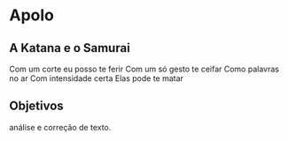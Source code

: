 # Apolo

## A Katana e o Samurai

Com um corte eu posso te ferir
Com um só gesto te ceifar
Como palavras no ar
Com intensidade certa
Elas pode te matar

## Objetivos

análise e correção de texto.

















